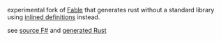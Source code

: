 
experimental fork of [Fable](https://github.com/fable-compiler/Fable) that generates rust without a standard library using [inlined definitions](https://github.com/ieviev/fsil) instead.

see [source F\#](./src/fable.nostd.tests/main.fs) and [generated Rust](./src/fable.nostd.tests/main.rs)






